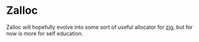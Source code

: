 # Zalloc

Zalloc will hopefully evolve into some sort of useful allocator for
[zig](http://ziglang.org), but for now is more for self education.
